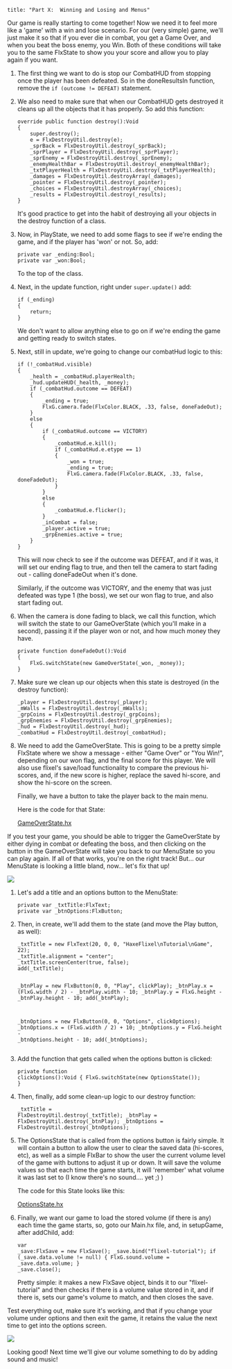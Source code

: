 ```
title: "Part X:  Winning and Losing and Menus"
```

<p>Our game is really starting to come together! Now we need it to feel more like a 'game' with a win and lose scenario. For our (very simple) game, we'll just make it so that if you ever die in combat, you get a Game Over, and when you beat the boss enemy, you Win. Both of these conditions will take you to the same FlxState to show you your score and allow you to play again if you want.</p>

<ol>
	<li>
		<p>The first thing we want to do is stop our CombatHUD from stopping once the player has been defeated. So in the doneResultsIn function, remove the <code>if (outcome != DEFEAT)</code> statement.</p>
	</li>
	<li>
		<p>We also need to make sure that when our CombatHUD gets destroyed it cleans up all the objects that it has properly. So add this function:</p>
		<p><pre><code class="haxe">override public function destroy():Void
{
	super.destroy();
	e = FlxDestroyUtil.destroy(e);
	_sprBack = FlxDestroyUtil.destroy(_sprBack);
	_sprPlayer = FlxDestroyUtil.destroy(_sprPlayer);
	_sprEnemy = FlxDestroyUtil.destroy(_sprEnemy);
	_enemyHealthBar = FlxDestroyUtil.destroy(_enemyHealthBar);
	_txtPlayerHealth = FlxDestroyUtil.destroy(_txtPlayerHealth);
	_damages = FlxDestroyUtil.destroyArray(_damages);
	_pointer = FlxDestroyUtil.destroy(_pointer);
	_choices = FlxDestroyUtil.destroyArray(_choices);
	_results = FlxDestroyUtil.destroy(_results);
}</code></pre></p>
		<p>It's good practice to get into the habit of destroying all your objects in the destroy function of a class.</p>
	</li>
	<li>
		<p>Now, in PlayState, we need to add some flags to see if we're ending the game, and if the player has 'won' or not. So, add:</p>
		<p><pre><code class="haxe">private var _ending:Bool;
private var _won:Bool;</code></pre></p>
		<p>To the top of the class.</p>
	</li>
	<li>
		<p>Next, in the update function, right under <code>super.update()</code> add:</p>
		<p><pre><code class="haxe">if (_ending)
{
	return;
}</code></pre></p>
		<p>We don't want to allow anything else to go on if we're ending the game and getting ready to switch states.</p>
	</li>
	<li>
		<p>Next, still in update, we're going to change our combatHud logic to this:</p>
		<p><pre><code class="haxe">if (!_combatHud.visible)
{
	_health = _combatHud.playerHealth;
	_hud.updateHUD(_health, _money);
	if (_combatHud.outcome == DEFEAT)
	{
		_ending = true;
		FlxG.camera.fade(FlxColor.BLACK, .33, false, doneFadeOut);
	}
	else
	{
		if (_combatHud.outcome == VICTORY)
		{
			_combatHud.e.kill();
			if (_combatHud.e.etype == 1)
			{
				_won = true;
				_ending = true;
				FlxG.camera.fade(FlxColor.BLACK, .33, false, doneFadeOut);
			}
		}
		else 
		{
			_combatHud.e.flicker();
		}
		_inCombat = false;
		_player.active = true;
		_grpEnemies.active = true;
	}
}</code></pre></p>
		<p>This will now check to see if the outcome was DEFEAT, and if it was, it will set our ending flag to true, and then tell the camera to start fading out - calling doneFadeOut when it's done.</p>
		<p>Similarly, if the outcome was VICTORY, and the enemy that was just defeated was type 1 (the boss), we set our won flag to true, and also start fading out.</p>
	</li>
	<li>
		<p>When the camera is done fading to black, we call this function, which will switch the state to our GameOverState (which you'll make in a second), passing it if the player won or not, and how much money they have.</p>
		<p><pre><code class="haxe">private function doneFadeOut():Void 
{
	FlxG.switchState(new GameOverState(_won, _money));
}</code></pre></p>
	</li>
	<li>
		<p>Make sure we clean up our objects when this state is destroyed (in the destroy function):</p>
		<p><pre><code class="haxe">_player = FlxDestroyUtil.destroy(_player);
_mWalls = FlxDestroyUtil.destroy(_mWalls);
_grpCoins = FlxDestroyUtil.destroy(_grpCoins);
_grpEnemies = FlxDestroyUtil.destroy(_grpEnemies);
_hud = FlxDestroyUtil.destroy(_hud);
_combatHud = FlxDestroyUtil.destroy(_combatHud);</code></pre></p>
	</li>
	<li>
		<p>We need to add the GameOverState. This is going to be a pretty simple FlxState where we show a message - either "Game Over" or "You Win!", depending on our won flag, and the final score for this player. We will also use flixel's save/load functionality to compare the previous hi-scores, and, if the new score is higher, replace the saved hi-score, and show the hi-score on the screen.</p>
		<p>Finally, we have a button to take the player back to the main menu.</p>
		<p>Here is the code for that State:</p>
		<p><a href="https://github.com/HaxeFlixel/flixel-demos/blob/dev/Tutorials/TurnBasedRPG/source/GameOverState.hx">GameOverState.hx</a></p>
	</li>
</ol>

<p>If you test your game, you should be able to trigger the GameOverState by either dying in combat or defeating the boss, and then clicking on the button in the GameOverState will take you back to our MenuState so you can play again. If all of that works, you're on the right track! But… our MenuState is looking a little bland, now… let's fix that up!</p>

<p><img src="/images/tutorial/0021.png" /></p>

<ol>
	<li>
		<p>Let's add a title and an options button to the MenuState:</p>
		<p><pre><code class="haxe">private var _txtTitle:FlxText;
private var _btnOptions:FlxButton;</code></pre></p>
	</li>
	<li>
		<p>Then, in create, we'll add them to the state (and move the Play button, as well):</p>
		<p><pre><code class="haxe">_txtTitle = new FlxText(20, 0, 0, "HaxeFlixel\nTutorial\nGame", 22);
_txtTitle.alignment = "center";
_txtTitle.screenCenter(true, false);
add(_txtTitle);

_btnPlay = new FlxButton(0, 0, "Play", clickPlay);
_btnPlay.x = (FlxG.width / 2) - _btnPlay.width - 10;
_btnPlay.y = FlxG.height - _btnPlay.height - 10;
add(_btnPlay);

_btnOptions = new FlxButton(0, 0, "Options", clickOptions);
_btnOptions.x = (FlxG.width / 2) + 10;
_btnOptions.y = FlxG.height - _btnOptions.height - 10;
add(_btnOptions);</code></pre></p>
	</li>
	<li>
		<p>Add the function that gets called when the options button is clicked:</p>
		<p><pre><code class="haxe">private function clickOptions():Void
{
	FlxG.switchState(new OptionsState());
}</code></pre></p>
	</li>
	<li>
		<p>Then, finally, add some clean-up logic to our destroy function:</p>
		<p><pre><code class="haxe">_txtTitle = FlxDestroyUtil.destroy(_txtTitle);
_btnPlay = FlxDestroyUtil.destroy(_btnPlay);
_btnOptions = FlxDestroyUtil.destroy(_btnOptions);</code></pre></p>
	</li>
	<li>
		<p>The OptionsState that is called from the options button is fairly simple. It will contain a button to allow the user to clear the saved data (hi-scores, etc), as well as a simple FlxBar to show the user the current volume level of the game with buttons to adjust it up or down. It will save the volume values so that each time the game starts, it will 'remember' what volume it was last set to (I know there's no sound…. yet ;) )</p>
		<p>The code for this State looks like this:</p>
		<p><a href="https://github.com/HaxeFlixel/flixel-demos/blob/dev/Tutorials/TurnBasedRPG/source/OptionsState.hx">OptionsState.hx</a></p>
	</li>
	<li>
		<p>Finally, we want our game to load the stored volume (if there is any) each time the game starts, so, goto our Main.hx file, and, in setupGame, after addChild, add:</p>
		<p><pre><code class="haxe">var _save:FlxSave = new FlxSave();
_save.bind("flixel-tutorial");
if (_save.data.volume != null)
{
	FlxG.sound.volume = _save.data.volume;
}
_save.close();</code></pre></p>
		<p>Pretty simple: it makes a new FlxSave object, binds it to our "flixel-tutorial" and then checks if there is a volume value stored in it, and if there is, sets our game's volume to match, and then closes the save.</p>
	</li>
</ol>

<p>Test everything out, make sure it's working, and that if you change your volume under options and then exit the game, it retains the value the next time to get into the options screen.</p>

<p><img src="/images/tutorial/0022.png" /></p>

<p>Looking good! Next time we'll give our volume something to do by adding sound and music!</p>
